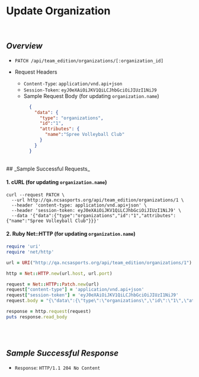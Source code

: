 # Update Organization
<br>

## _Overview_

* `PATCH /api/team_edition/organizations/[:organization_id]`

* Request Headers
  * `Content-Type`: `application/vnd.api+json`
  * `Session-Token`: `eyJ0eXAiOiJKV1QiLCJhbGciOiJIUzI1NiJ9`
  * Sample Request Body (for updating `organization.name`)
    ```json
      {
        "data": {
          "type": "organizations",
          "id":"1",
          "attributes": {
            "name":"Spree Volleyball Club"
          }
        }
      }
    ```


<br>
## _Sample Successful Requests_

#### 1. cURL (for updating `organization.name`)

```shell
curl --request PATCH \
  --url http://qa.ncsasports.org/api/team_edition/organizations/1 \
  --header 'content-type: application/vnd.api+json' \
  --header 'session-token: eyJ0eXAiOiJKV1QiLCJhbGciOiJIUzI1NiJ9' \
  --data '{"data":{"type":"organizations","id":"1","attributes":{"name":"Spree Volleyball Club"}}}'
```


#### 2. Ruby Net::HTTP (for updating `organization.name`)

```ruby
require 'uri'
require 'net/http'

url = URI("http://qa.ncsasports.org/api/team_edition/organizations/1")

http = Net::HTTP.new(url.host, url.port)

request = Net::HTTP::Patch.new(url)
request["content-type"] = 'application/vnd.api+json'
request["session-token"] = 'eyJ0eXAiOiJKV1QiLCJhbGciOiJIUzI1NiJ9'
request.body = "{\"data\":{\"type\":\"organizations\",\"id\":\"1\",\"attributes\":{\"name\":\"Spree Volleyball Club\"}}}"

response = http.request(request)
puts response.read_body
```

<br>
<br>

## _Sample Successful Response_

* `Response`: `HTTP/1.1 204 No Content`

